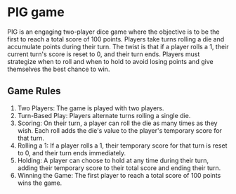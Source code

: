 ﻿ # PIG game 

PIG is an engaging two-player dice game where the objective is to be the first to reach a total score of 100 points. Players take turns rolling a die and accumulate points during their turn. The twist is that if a player rolls a 1, their current turn's score is reset to 0, and their turn ends. Players must strategize when to roll and when to hold to avoid losing points and give themselves the best chance to win.

## Game Rules
1. Two Players: The game is played with two players.
2. Turn-Based Play: Players alternate turns rolling a single die.
3. Scoring:
          On their turn, a player can roll the die as many times as they wish.
          Each roll adds the die's value to the player's temporary score for that turn.
4. Rolling a 1: If a player rolls a 1, their temporary score for that turn is reset to 0, and their turn ends immediately.
5. Holding: A player can choose to hold at any time during their turn, adding their temporary score to their total score and ending their turn.
6. Winning the Game: The first player to reach a total score of 100 points wins the game.

 
